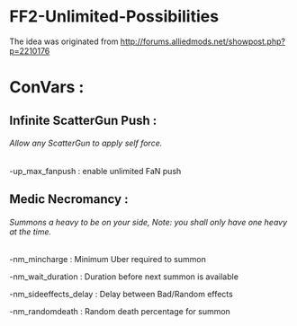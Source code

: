 # FF2-Unlimited-Possibilities

The idea was originated from http://forums.alliedmods.net/showpost.php?p=2210176

# ConVars :

## Infinite ScatterGun Push :

###### Allow any ScatterGun to apply self force.

-up_max_fanpush : enable unlimited FaN push


## Medic Necromancy :

###### Summons a heavy to be on your side, Note: you shall only have one heavy at the time.

-nm_mincharge : Minimum Uber required to summon

-nm_wait_duration : Duration before next summon is available

-nm_sideeffects_delay : Delay between Bad/Random effects

-nm_randomdeath : Random death percentage for summon
